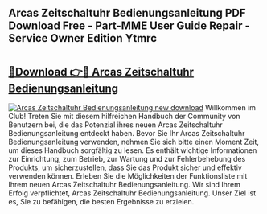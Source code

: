## Arcas Zeitschaltuhr Bedienungsanleitung PDF Download Free - Part-MME User Guide Repair - Service Owner Edition Ytmrc

# <h2><a href="http://df3ktqu.blite.top/?on=Arcas+Zeitschaltuhr+Bedienungsanleitung">🔗Download 👉🔴 Arcas Zeitschaltuhr Bedienungsanleitung</a></h2>

[![Arcas Zeitschaltuhr Bedienungsanleitung new download](https://i.imgur.com/lujVjoI.png)](http://df3ktqu.blite.top/?on=Arcas+Zeitschaltuhr+Bedienungsanleitung)
Willkommen im Club! Treten Sie mit diesem hilfreichen Handbuch der Community von Benutzern bei, die das Potenzial ihres neuen Arcas Zeitschaltuhr Bedienungsanleitung entdeckt haben. Bevor Sie Ihr Arcas Zeitschaltuhr Bedienungsanleitung verwenden, nehmen Sie sich bitte einen Moment Zeit, um dieses Handbuch sorgfältig zu lesen. Es enthält wichtige Informationen zur Einrichtung, zum Betrieb, zur Wartung und zur Fehlerbehebung des Produkts, um sicherzustellen, dass Sie das Produkt sicher und effektiv verwenden können. Erleben Sie die Möglichkeiten der Funktionsliste mit Ihrem neuen Arcas Zeitschaltuhr Bedienungsanleitung. Wir sind Ihrem Erfolg verpflichtet, Arcas Zeitschaltuhr Bedienungsanleitung. Unser Ziel ist es, Sie zu befähigen, die besten Ergebnisse zu erzielen.
